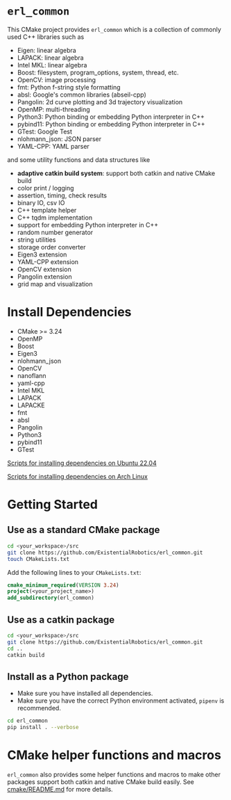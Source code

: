 `erl_common`
============

This CMake project provides `erl_common` which is a collection of commonly used C++ libraries such as 
- Eigen: linear algebra
- LAPACK: linear algebra
- Intel MKL: linear algebra
- Boost: filesystem, program_options, system, thread, etc.
- OpenCV: image processing
- fmt: Python f-string style formatting
- absl: Google's common libraries (abseil-cpp)
- Pangolin: 2d curve plotting and 3d trajectory visualization
- OpenMP: multi-threading
- Python3: Python binding or embedding Python interpreter in C++
- pybind11: Python binding or embedding Python interpreter in C++
- GTest: Google Test
- nlohmann_json: JSON parser
- YAML-CPP: YAML parser

and some utility functions and data structures like 
- **adaptive catkin build system**: support both catkin and native CMake build
- color print / logging
- assertion, timing, check results 
- binary IO, csv IO
- C++ template helper
- C++ tqdm implementation
- support for embedding Python interpreter in C++
- random number generator
- string utilities
- storage order converter
- Eigen3 extension
- YAML-CPP extension
- OpenCV extension
- Pangolin extension
- grid map and visualization

# Install Dependencies
- CMake >= 3.24
- OpenMP
- Boost
- Eigen3
- nlohmann_json
- OpenCV
- nanoflann
- yaml-cpp
- Intel MKL
- LAPACK
- LAPACKE
- fmt
- absl
- Pangolin
- Python3
- pybind11
- GTest


[Scripts for installing dependencies on Ubuntu 22.04](scripts/setup_ubuntu_22.04.bash)

[Scripts for installing dependencies on Arch Linux](scripts/setup_archlinux.bash)

# Getting Started
## Use as a standard CMake package

```bash
cd <your_workspace>/src
git clone https://github.com/ExistentialRobotics/erl_common.git
touch CMakeLists.txt
```

Add the following lines to your `CMakeLists.txt`:
```cmake
cmake_minimum_required(VERSION 3.24)
project(<your_project_name>)
add_subdirectory(erl_common)
```

## Use as a catkin package
```bash
cd <your_workspace>/src
git clone https://github.com/ExistentialRobotics/erl_common.git
cd ..
catkin build
```

## Install as a Python package
- Make sure you have installed all dependencies.
- Make sure you have the correct Python environment activated, `pipenv` is recommended.
```bash
cd erl_common
pip install . --verbose
```

# CMake helper functions and macros
`erl_common` also provides some helper functions and macros to make other packages support both catkin and native CMake 
build easily. See [cmake/README.md](cmake/README.md) for more details.
